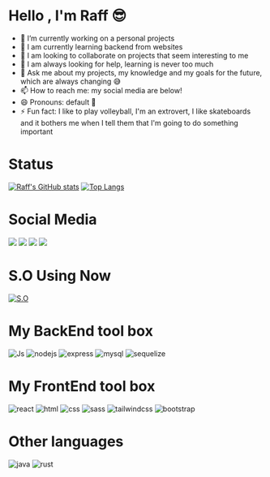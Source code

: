 # Hello , I'm Raff 😎

- 🔭 I’m currently working on a personal projects
- 🌱 I am currently learning backend from websites
- 👯 I am looking to collaborate on projects that seem interesting to me
- 🤔 I am always looking for help, learning is never too much
- 💬 Ask me about my projects, my knowledge and my goals for the future, which are always changing 😅
- 📫 How to reach me: my social media are below!
- 😄 Pronouns: default 🤨
- ⚡ Fun fact: I like to play volleyball, I'm an extrovert, I like skateboards and it bothers me when I tell them that I'm going to do something important

# Status

<div >

[![Raff's GitHub stats](https://github-readme-stats.vercel.app/api?username=RaffDv&show_icons=true&theme=transparent&text_color=A8FF3E&title_color=8F43EE&icon_color=8F43EE&hide_border=true)](https://github.com/RaffDv/github-readme-stats)
[![Top Langs](https://github-readme-stats.vercel.app/api/top-langs/?username=RaffDv&theme=transparent&text_color=A8FF3E&title_color=8F43EE&icon_color=8F43EE&layout=compact&hide_border=true)](https://github.com/RaffDv/github-readme-stats)
</div>

# Social Media

<div>
  <a href="https://discord.gg/JcqH34xF" target="_blank">
  <img src="https://img.shields.io/badge/Discord-7289DA?style=for-the-badge&logo=discord&logoColor=white" target="_blank"/></a>
  <a href="https://wa.me/5551989078729?text=Ol%C3%A1%2C%20fique%20a%20vontade" target="_blank">
  <img src="https://img.shields.io/badge/WhatsApp-25D366?style=for-the-badge&logo=whatsapp&logoColor=white" target="_blank"/></a>
  <a href="https://www.instagram.com/raffm777/" target="_blank">
  <img src="https://img.shields.io/badge/Instagram-E4405F?style=for-the-badge&logo=instagram&logoColor=white" target="_blank"/></a>
  <a href="https://open.spotify.com/user/ri70s8c8ko51ilwsc0cz131sb" target="_blank">
  <img src="https://img.shields.io/badge/Spotify-1ED760?&style=for-the-badge&logo=spotify&logoColor=white" target="_blank"/></a>
</div>

# S.O Using Now

[![S.O](https://img.shields.io/badge/manjaro-35BF5C?style=for-the-badge&logo=manjaro&logoColor=white)](https://manjaro.org)

# My BackEnd tool box

![Js](https://img.shields.io/badge/JavaScript-323330?style=for-the-badge&logo=javascript&logoColor=F7DF1E)
![nodejs](https://img.shields.io/badge/Node.js-43853D?style=for-the-badge&logo=node.js&logoColor=white)
![express](https://img.shields.io/badge/Express.js-404D59?style=for-the-badge)
![mysql](https://img.shields.io/badge/MySQL-00000F?style=for-the-badge&logo=mysql&logoColor=white)
![sequelize](https://img.shields.io/badge/sequelize-323330?style=for-the-badge&logo=sequelize&logoColor=blue)

# My FrontEnd tool box

![react](https://img.shields.io/badge/React-20232A?style=for-the-badge&logo=react&logoColor=61DAFB)
![html](https://img.shields.io/badge/HTML5-E34F26?style=for-the-badge&logo=html5&logoColor=white)
![css](https://img.shields.io/badge/CSS3-1572B6?style=for-the-badge&logo=css3&logoColor=white)
![sass](https://img.shields.io/badge/Sass-CC6699?style=for-the-badge&logo=sass&logoColor=white)
![tailwindcss](https://img.shields.io/badge/Tailwind_CSS-38B2AC?style=for-the-badge&logo=tailwind-css&logoColor=white)
![bootstrap](https://img.shields.io/badge/Bootstrap-563D7C?style=for-the-badge&logo=bootstrap&logoColor=w)

# Other languages

![java](https://img.shields.io/badge/Java-ED8B00?style=for-the-badge&logo=openjdk&logoColor=white)
![rust](https://img.shields.io/badge/Rust-000000?style=for-the-badge&logo=rust&logoColor=white)

#
